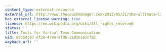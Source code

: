 ```yaml
---
content_type: external-resource
external_url: http://www.thecouchmanager.com/2013/05/21/the-ultimate-list-of-virtual-team-technology-tools/
has_external_license_warning: true
license: https://en.wikipedia.org/wiki/All_rights_reserved
status: ''
title: Tools for Virtual Team Communication
uid: 8a554c87-df28-479e-9fd6-21d361e5cf82
wayback_url: ''
---
```

